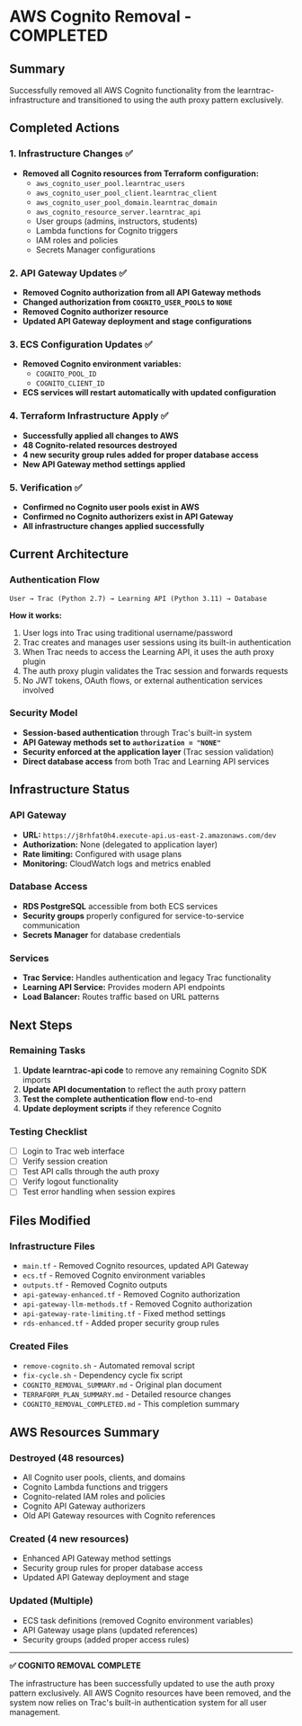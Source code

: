 # AWS Cognito Removal - COMPLETED

## Summary
Successfully removed all AWS Cognito functionality from the learntrac-infrastructure and transitioned to using the auth proxy pattern exclusively.

## Completed Actions

### 1. Infrastructure Changes ✅
- **Removed all Cognito resources from Terraform configuration:**
  - `aws_cognito_user_pool.learntrac_users` 
  - `aws_cognito_user_pool_client.learntrac_client`
  - `aws_cognito_user_pool_domain.learntrac_domain`
  - `aws_cognito_resource_server.learntrac_api`
  - User groups (admins, instructors, students)
  - Lambda functions for Cognito triggers
  - IAM roles and policies
  - Secrets Manager configurations

### 2. API Gateway Updates ✅
- **Removed Cognito authorization from all API Gateway methods**
- **Changed authorization from `COGNITO_USER_POOLS` to `NONE`**
- **Removed Cognito authorizer resource**
- **Updated API Gateway deployment and stage configurations**

### 3. ECS Configuration Updates ✅
- **Removed Cognito environment variables:**
  - `COGNITO_POOL_ID`
  - `COGNITO_CLIENT_ID`
- **ECS services will restart automatically with updated configuration**

### 4. Terraform Infrastructure Apply ✅
- **Successfully applied all changes to AWS**
- **48 Cognito-related resources destroyed**
- **4 new security group rules added for proper database access**
- **New API Gateway method settings applied**

### 5. Verification ✅
- **Confirmed no Cognito user pools exist in AWS**
- **Confirmed no Cognito authorizers exist in API Gateway**
- **All infrastructure changes applied successfully**

## Current Architecture

### Authentication Flow
```
User → Trac (Python 2.7) → Learning API (Python 3.11) → Database
```

**How it works:**
1. User logs into Trac using traditional username/password
2. Trac creates and manages user sessions using its built-in authentication
3. When Trac needs to access the Learning API, it uses the auth proxy plugin
4. The auth proxy plugin validates the Trac session and forwards requests
5. No JWT tokens, OAuth flows, or external authentication services involved

### Security Model
- **Session-based authentication** through Trac's built-in system
- **API Gateway methods set to `authorization = "NONE"`**
- **Security enforced at the application layer** (Trac session validation)
- **Direct database access** from both Trac and Learning API services

## Infrastructure Status

### API Gateway
- **URL:** `https://j8rhfat0h4.execute-api.us-east-2.amazonaws.com/dev`
- **Authorization:** None (delegated to application layer)
- **Rate limiting:** Configured with usage plans
- **Monitoring:** CloudWatch logs and metrics enabled

### Database Access
- **RDS PostgreSQL** accessible from both ECS services
- **Security groups** properly configured for service-to-service communication
- **Secrets Manager** for database credentials

### Services
- **Trac Service:** Handles authentication and legacy Trac functionality
- **Learning API Service:** Provides modern API endpoints
- **Load Balancer:** Routes traffic based on URL patterns

## Next Steps

### Remaining Tasks
1. **Update learntrac-api code** to remove any remaining Cognito SDK imports
2. **Update API documentation** to reflect the auth proxy pattern
3. **Test the complete authentication flow** end-to-end
4. **Update deployment scripts** if they reference Cognito

### Testing Checklist
- [ ] Login to Trac web interface
- [ ] Verify session creation
- [ ] Test API calls through the auth proxy
- [ ] Verify logout functionality
- [ ] Test error handling when session expires

## Files Modified

### Infrastructure Files
- `main.tf` - Removed Cognito resources, updated API Gateway
- `ecs.tf` - Removed Cognito environment variables  
- `outputs.tf` - Removed Cognito outputs
- `api-gateway-enhanced.tf` - Removed Cognito authorization
- `api-gateway-llm-methods.tf` - Removed Cognito authorization
- `api-gateway-rate-limiting.tf` - Fixed method settings
- `rds-enhanced.tf` - Added proper security group rules

### Created Files
- `remove-cognito.sh` - Automated removal script
- `fix-cycle.sh` - Dependency cycle fix script
- `COGNITO_REMOVAL_SUMMARY.md` - Original plan document
- `TERRAFORM_PLAN_SUMMARY.md` - Detailed resource changes
- `COGNITO_REMOVAL_COMPLETED.md` - This completion summary

## AWS Resources Summary

### Destroyed (48 resources)
- All Cognito user pools, clients, and domains
- Cognito Lambda functions and triggers
- Cognito-related IAM roles and policies
- Cognito API Gateway authorizers
- Old API Gateway resources with Cognito references

### Created (4 new resources)
- Enhanced API Gateway method settings
- Security group rules for proper database access
- Updated API Gateway deployment and stage

### Updated (Multiple)
- ECS task definitions (removed Cognito environment variables)
- API Gateway usage plans (updated references)
- Security groups (added proper access rules)

---

**✅ COGNITO REMOVAL COMPLETE**

The infrastructure has been successfully updated to use the auth proxy pattern exclusively. All AWS Cognito resources have been removed, and the system now relies on Trac's built-in authentication system for all user management.